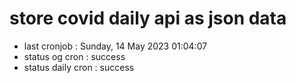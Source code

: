 # store covid daily api as json data

- last cronjob : Sunday, 14 May 2023 01:04:07
- status og cron : success
- status daily cron : success
      
      